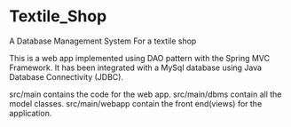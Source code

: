 # Textile_Shop
A Database Management System For a textile shop 

This is a web app implemented using DAO pattern with the Spring MVC Framework. It has been integrated with a MySql database using
Java Database Connectivity (JDBC).

src/main contains the code for the web app.
src/main/dbms contain all the model classes.
src/main/webapp contain the front end(views) for the application.
